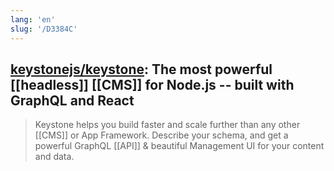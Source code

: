 ```yaml
---
lang: 'en'
slug: '/D3384C'
---
```


## [keystonejs/keystone](https://github.com/keystonejs/keystone): The most powerful [[headless]] [[CMS]] for Node.js -- built with GraphQL and React

> Keystone helps you build faster and scale further than any other [[CMS]] or App Framework. Describe your schema, and get a powerful GraphQL [[API]] & beautiful Management UI for your content and data.
